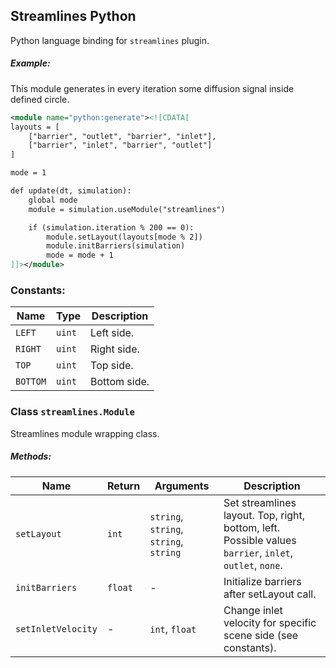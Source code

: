 ## Streamlines Python

Python language binding for `streamlines` plugin.

##### Example:

This module generates in every iteration some diffusion signal inside defined circle.

```xml
<module name="python:generate"><![CDATA[
layouts = [
    ["barrier", "outlet", "barrier", "inlet"],
    ["barrier", "inlet", "barrier", "outlet"]
]

mode = 1

def update(dt, simulation):
    global mode
    module = simulation.useModule("streamlines")

    if (simulation.iteration % 200 == 0):
        module.setLayout(layouts[mode % 2])
        module.initBarriers(simulation)
        mode = mode + 1
]]></module>
```

### Constants:

| Name     | Type   | Description  |
| -------- | ------ | ------------ |
| `LEFT`   | `uint` | Left side.   |
| `RIGHT`  | `uint` | Right side.  |
| `TOP`    | `uint` | Top side.    |
| `BOTTOM` | `uint` | Bottom side. |

### Class `streamlines.Module`

Streamlines module wrapping class.

##### Methods:

| Name               | Return   | Arguments                              | Description                                    |
| ------------------ | -------- | -------------------------------------- | ---------------------------------------------- |
| `setLayout`        | `int`    | `string`, `string`, `string`, `string` | Set streamlines layout. Top, right, bottom, left. Possible values `barrier`, `inlet`, `outlet`, `none`. |
| `initBarriers`     | `float`  | -                                      | Initialize barriers after setLayout call.      |
| `setInletVelocity` | -        | `int`, `float`                         | Change inlet velocity for specific scene side (see constants). |

